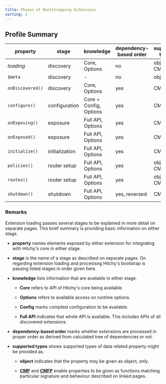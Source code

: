 ```yaml
---
title: Phases of Bootstrapping Extensions
sorting: 1
---
```


## Profile Summary

| property         | stage          | knowledge              | dependency-based order | supported types |
| ---------------- | -------------- | ---------------------- | ---------------------- | --------------- |
| _loading_        | discovery      | Core, Options          | no                     | object or CMP   |
| `$meta`          | discovery      | -                      | no                     | object          |
| `onDiscovered()` | discovery      | Core, Options          | yes                    | CMFP            |
| `configure()`    | configuration  | Core + Config, Options | yes                    | CMFP            |
| `onExposing()`   | exposure       | Full API, Options      | yes                    | CMFP            |
| `onExposed()`    | exposure       | Full API, Options      | yes                    | CMFP            |
| `initialize()`   | initialization | Full API, Options      | yes                    | CMFP            |
| `policies()`     | router setup   | Full API, Options      | yes                    | object or CMFP  |
| `routes()`       | router setup   | Full API, Options      | yes                    | object or CMFP  |
| `shutdown()`     | shutdown       | Full API, Options      | yes, reversed          | CMFP            |

### Remarks

Extension loading passes several stages to be explained in more detail on separate pages. This brief summary is providing basic information on either stage.

* **property** names elements exposed by either extension for integrating with Hitchy's core in either stage.

* **stage** is the name of a stage as described on separate pages. On regarding extension loading and procesisng Hitchy's bootstrap is passing listed stages in order given here.

* **knowledge** lists information that are available in either stage.

  * **Core** refers to API of Hitchy's core being available.
  
  * **Options** refers to available access on runtime options.
  
  * **Config** marks compiled configuration to be available.
  
  * **Full API** indicates that whole API is available. This includes APIs of all discovered extensions.

* **dependency-based order** marks whether extensions are processed in proper order as derived from calculated tree of dependencies or not.

* **supported types** shows supported types of data related property might be provided as.

  * **object** indicates that the property may be given as object, only.
  
  * **[CMP](concepts/common_patterns.html#Common-Module-Pattern-CMP)** and **[CMFP](concepts/common_patterns.html#Common-Module-Function-Pattern-CMFP)** enable properties to be given as functions matching particular signature and behaviour described on linked pages. 

